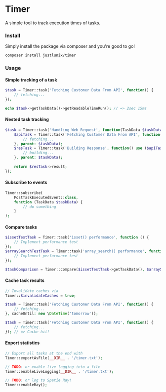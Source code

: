 # Timer

A simple tool to track execution times of tasks.

### Install

Simply install the package via composer and you're good to go!

```bash
composer install justlunix/timer
```

### Usage

#### Simple tracking of a task

```php
$task = Timer::task('Fetching Customer Data From API', function() {
    // fetching...
});

echo $task->getTaskData()->getReadableTimeRun(); // => 2sec 15ms
```

#### Nested task tracking

```php
$task = Timer::task('Handling Web Request', function(TaskData $taskData) {
    $apiTask = Timer::task('Fetching Customer Data From API', function() {
        // fetching...
    }, parent: $taskData);
    $resTask = Timer::task('Building Response', function() use ($apiTask) {
        // building...
    }, parent: $taskData);
    
    return $resTask->result;
});
```

#### Subscribe to events

```php
Timer::subscribe(
    PostTaskExecutedEvent::class,
    function (TaskData $taskData) {
        // do something
    }
);
```

#### Compare tasks

```php
$issetTestTask = Timer::task('isset() performance', function () {
    // Implement performance test
});
$arraySearchTestTask = Timer::task('array_search() performance', function () {
    // Implement performance test
});

$taskComparison = Timer::compare($issetTestTask->getTaskData(), $arraySearchTestTask->getTaskData());
```

#### Cache task results

```php
// Invalidate caches via
Timer::$invalidateCaches = true;

$task = Timer::task('Fetching Customer Data From API', function() {
    // fetching...
}, cacheUntil: new \DateTime('tomorrow'));

$task = Timer::task('Fetching Customer Data From API', function() {
    // fetching...
}); // => Cache hit!
```

#### Export statistics

```php
// Export all tasks at the end with
Timer::exportAsFile(__DIR__ . '/timer.txt');

// TODO: or enable live logging into a file
Timer::enableLiveLogging(__DIR__ . '/timer.txt');

// TODO: or log to Spatie Ray!
Timer::enableRay();
```